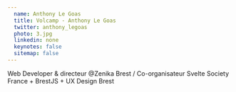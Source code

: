 ```yaml
---
  name: Anthony Le Goas
  title: Volcamp - Anthony Le Goas
  twitter: anthony_legoas
  photo: 3.jpg
  linkedin: none
  keynotes: false
  sitemap: false
---
```

Web Developer & directeur @Zenika Brest / Co-organisateur Svelte Society France + BrestJS + UX Design Brest